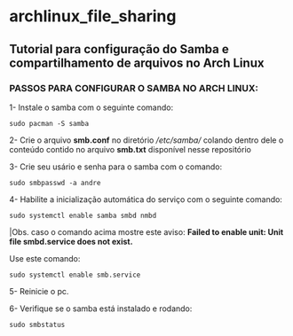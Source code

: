 # archlinux_file_sharing
Tutorial para configuração do Samba e compartilhamento de arquivos no Arch Linux
---

### PASSOS PARA CONFIGURAR O SAMBA NO ARCH LINUX: 

1- Instale o samba com o seguinte comando:

``sudo pacman -S samba``

2- Crie o arquivo **smb.conf** no diretório _/etc/samba/_ colando dentro dele o conteúdo contido no arquivo **smb.txt** disponível nesse repositório

3- Crie seu usário e senha para o samba com o comando:

``sudo smbpasswd -a andre``


4- Habilite a inicialização automática do serviço com o seguinte comando:

``sudo systemctl enable samba smbd nmbd``

 |Obs. caso o comando acima mostre este aviso: **Failed to enable unit: Unit file smbd.service does not exist.**

Use este comando:</br>

``sudo systemctl enable smb.service``

5- Reinicie o pc.

6- Verifique se o samba está instalado e rodando:

``sudo smbstatus``

